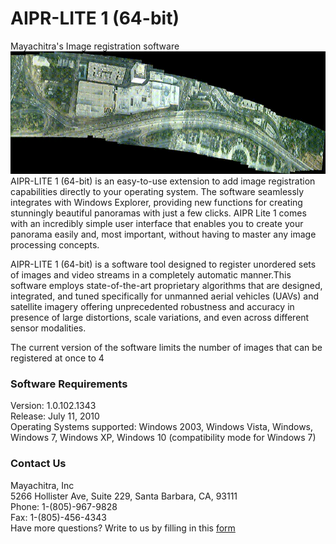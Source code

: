 # AIPR-LITE 1 (64-bit)
Mayachitra's Image registration software
![Alt Text](Long-Beach-01-b.gif)
AIPR-LITE 1 (64-bit) is an easy-to-use extension to add image registration capabilities directly to your operating system. The software seamlessly integrates with Windows Explorer, providing new functions for creating stunningly beautiful panoramas with just a few clicks. AIPR Lite 1 comes with an incredibly simple user interface that enables you to create your panorama easily and, most important, without having to master any image processing concepts. <br />

AIPR-LITE 1 (64-bit) is a software tool designed to register unordered sets of images and video streams in a completely automatic manner.This software employs state-of-the-art proprietary algorithms that are designed, integrated, and tuned specifically for unmanned aerial vehicles (UAVs) and satellite imagery offering unprecedented robustness and accuracy in presence of large distortions, scale variations, and even across different sensor modalities.

The current version of the software limits the number of images that can be registered at once to 4

### Software Requirements
Version: 1.0.102.1343 <br />
Release: July 11, 2010 <br />
Operating Systems supported: Windows 2003, Windows Vista, Windows, Windows 7, Windows XP, Windows 10 (compatibility mode for Windows 7)

### Contact Us
Mayachitra, Inc <br />
5266 Hollister Ave, Suite 229, Santa Barbara, CA, 93111 <br />
Phone: 1-(805)-967-9828 <br />
Fax: 1-(805)-456-4343 <br />
Have more questions? Write to us by filling in this <a href="https://mayachitra.com/#contact-us">form</a>






